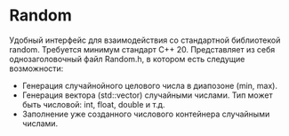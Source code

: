 # Random
 Удобный интерфейс для взаимодействия со стандартной библиотекой random.
 Требуется минимум стандарт С++ 20.
 Представляет из себя однозаголовочный файл Random.h, в котором есть следущие возможности:
 * Генерация случайнойного целового числа в диапозоне (min, max).
 * Генерация вектора (std::vector) случайными числами. Тип может быть числовой: int, float, double и т.д.
 * Заполнение уже созданного числового контейнера случайными числами.

